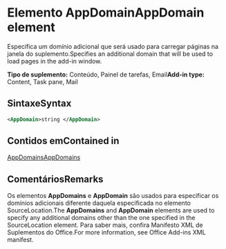 # <a name="appdomain-element"></a><span data-ttu-id="c42b4-101">Elemento AppDomain</span><span class="sxs-lookup"><span data-stu-id="c42b4-101">AppDomain element</span></span>

<span data-ttu-id="c42b4-102">Especifica um domínio adicional que será usado para carregar páginas na janela do suplemento.</span><span class="sxs-lookup"><span data-stu-id="c42b4-102">Specifies an additional domain that will be used to load pages in the add-in window.</span></span>

<span data-ttu-id="c42b4-103">**Tipo de suplemento:** Conteúdo, Painel de tarefas, Email</span><span class="sxs-lookup"><span data-stu-id="c42b4-103">**Add-in type:** Content, Task pane, Mail</span></span>

## <a name="syntax"></a><span data-ttu-id="c42b4-104">Sintaxe</span><span class="sxs-lookup"><span data-stu-id="c42b4-104">Syntax</span></span>

```XML
<AppDomain>string </AppDomain>
```

## <a name="contained-in"></a><span data-ttu-id="c42b4-105">Contidos em</span><span class="sxs-lookup"><span data-stu-id="c42b4-105">Contained in</span></span>

[<span data-ttu-id="c42b4-106">AppDomains</span><span class="sxs-lookup"><span data-stu-id="c42b4-106">AppDomains</span></span>](appdomains.md)

## <a name="remarks"></a><span data-ttu-id="c42b4-107">Comentários</span><span class="sxs-lookup"><span data-stu-id="c42b4-107">Remarks</span></span>

<span data-ttu-id="c42b4-108">Os elementos **AppDomains** e **AppDomain** são usados para especificar os domínios adicionais diferente daquela especificada no elemento SourceLocation.</span><span class="sxs-lookup"><span data-stu-id="c42b4-108">The  **AppDomains** and **AppDomain** elements are used to specify any additional domains other than the one specified in the SourceLocation element.</span></span> <span data-ttu-id="c42b4-109">Para saber mais, confira Manifesto XML de Suplementos do Office.</span><span class="sxs-lookup"><span data-stu-id="c42b4-109">For more information, see Office Add-ins XML manifest.</span></span>

